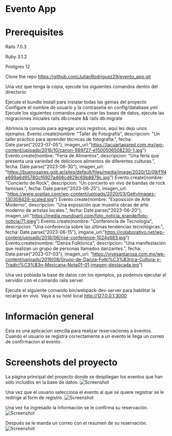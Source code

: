 # Evento App

# Prerequisites

Rails 7.0.3

Ruby 3.1.2

Postgres 12

Clone the repo https://github.com/JulianRodriguez29/evento_app.git

Una vez que tenga la copia, ejecute los siguientes comandos dentro del directorio:

Ejecute el bundle install para instalar todas las gemas del proyecto
Configure el nombre de usuario y la contraseña en config/database.yml
Ejecute los siguientes comandos para crear las bases de datos, ejecute las migraciones iniciales rails db:create && rails db:migrate

Abrimos la consola para agregar unos registros, aquí les dejo unos ejemplos.
Evento.create(nombre: "Taller de Fotografía", descripcion: "Un taller práctico para aprender técnicas de fotografía.", fecha: Date.parse("2023-07-05"), imagen_url:"https://lacuartapared.com.mx/wp-content/uploads/2016/10/canon-989727-e1500506508230-1.jpg")
Evento.create(nombre: "Feria de Alimentos", descripcion: "Una feria que presenta una variedad de deliciosos alimentos de diferentes culturas.", fecha: Date.parse("2023-06-30"), imagen_url: "https://buenosaires.gob.ar/sites/default/files/media/image/2020/12/09/f1f4e699a6d95780cf6927a468cd829c69b8879c.jpg")
Evento.create(nombre: "Concierto de Rock", descripcion: "Un concierto en vivo de bandas de rock famosas.", fecha: Date.parse("2023-06-25"), imagen_url: "https://www.sopitas.com/wp-content/uploads/2020/03/GettyImages-130308428-scaled.jpg")
Evento.create(nombre: "Exposición de Arte Moderno", descripcion: "Una exposición que muestra obras de arte moderno de artistas locales.", fecha: Date.parse("2023-06-20"), imagen_url:"https://media.mundoarti.com/foto_noticia_grande/foto-noticia/71.jpeg")
Evento.create(nombre: "Conferencia de Tecnología", descripcion: "Una conferencia sobre las últimas tendencias tecnológicas.", fecha: Date.parse("2023-06-15"), imgane_url:"https://colaborativo.net/wp-content/uploads/2018/06/rise-conference-1024x683.jpg")
Evento.create(nombre: "Danza Folklorica", descripcion: "Una manifestación que realizan un grupo de personas llamados danzantes.", fecha: Date.parse("2023-07-03"), imagen_url: "https://vivesantarosa.com.mx/wp-content/uploads/2019/08/Grupo-de-Danza-Folkl%C3%B3rica-Cultura-y-Tradici%C3%B3n-Mexicana-Nota01-01-imagen-destacada.jpg")

Una vez poblada la base de datos con los ejemplos, ya podemos ejecutar el servidor con el comando rails server.

Ejecute el siguiente comando bin/webpack-dev-server para habilitar la recarga en vivo.
Vaya a su host local http://127.0.0.1:3000

# Información general

Esta es una aplicacion sencilla para realizar reservaciones a eventos. Cuando el usuario se registra correctamente a un evento le llega un correo de confirmacion al evento.

# Screenshots del proyecto

La página principal del proyecto donde se despliegan los eventos que han sido incluidos en la base de datos.
![Screenshot](./screenshots/index_eventos.png)

Una vez que el usuario selecciona el evento al que se quiere registrar se le redirige al form de registro.
![Screenshot](./screenshots/form_de_registro.png)

Una vez ha ingresado la información se le confirma su reservación.
![Screenshot](./screenshots/confirmacion_de_reservacion.jpg)

Después se le manda un correo con el resumen de su reservación.
![Screenshot](./screenshots/email_de_reservacion.jpg)
